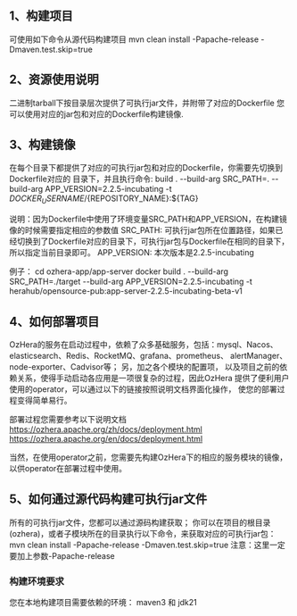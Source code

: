 <!--

    Licensed to the Apache Software Foundation (ASF) under one
    or more contributor license agreements.  See the NOTICE file
    distributed with this work for additional information
    regarding copyright ownership.  The ASF licenses this file
    to you under the Apache License, Version 2.0 (the
    "License"); you may not use this file except in compliance
    with the License.  You may obtain a copy of the License at

    http://www.apache.org/licenses/LICENSE-2.0

    Unless required by applicable law or agreed to in writing,
    software distributed under the License is distributed on an
    "AS IS" BASIS, WITHOUT WARRANTIES OR CONDITIONS OF ANY
    KIND, either express or implied.  See the License for the
    specific language governing permissions and limitations
    under the License.

-->

## 1、构建项目
可使用如下命令从源代码构建项目
mvn clean install -Papache-release -Dmaven.test.skip=true

## 2、资源使用说明
二进制tarball下按目录层次提供了可执行jar文件，并附带了对应的Dockerfile
您可以使用对应的jar包和对应的Dockerfile构建镜像.

## 3、构建镜像
在每个目录下都提供了对应的可执行jar包和对应的Dockerfile，你需要先切换到Dockerfile对应的
目录下，并且执行命令:
build  . --build-arg SRC_PATH=. --build-arg APP_VERSION=2.2.5-incubating -t ${DOCKER_USERNAME}/${REPOSITORY_NAME}:${TAG}


说明：因为Dockerfile中使用了环境变量SRC_PATH和APP_VERSION，在构建镜像的时候需要指定相应的参数值
SRC_PATH: 可执行jar包所在位置路径，如果已经切换到了Dockerfile对应的目录下，可执行jar包与Dockerfile在相同的目录下，所以指定当前目录即可。
APP_VERSION: 本次版本是2.2.5-incubating

例子：
cd ozhera-app/app-server
docker build  . --build-arg SRC_PATH=./target --build-arg APP_VERSION=2.2.5-incubating -t  herahub/opensource-pub:app-server-2.2.5-incubating-beta-v1

## 4、如何部署项目

OzHera的服务在启动过程中，依赖了众多基础服务，包括：mysql、Nacos、 
elasticsearch、Redis、RocketMQ、grafana、prometheus、
alertManager、node-exporter、Cadvisor等；
另，加之各个模块的配置项， 以及项目之前的依赖关系，使得手动启动各应用是一项很复杂的过程，因此OzHera
提供了便利用户使用的operator，可以通过以下的链接按照说明文档界面化操作， 使您的部署过程变得简单易行。

部署过程您需要参考以下说明文档
https://ozhera.apache.org/zh/docs/deployment.html
https://ozhera.apache.org/en/docs/deployment.html

当然，在使用operator之前，您需要先构建OzHera下的相应的服务模块的镜像， 以供operator在部署过程中使用。

## 5、如何通过源代码构建可执行jar文件
所有的可执行jar文件，您都可以通过源码构建获取；
你可以在项目的根目录(ozhera)，或者子模块所在的目录执行以下命令，来获取对应的可执行jar包：
mvn clean install -Papache-release -Dmaven.test.skip=true
注意：这里一定要加上参数-Papache-release 

### 构建环境要求
您在本地构建项目需要依赖的环境：
maven3 和 jdk21